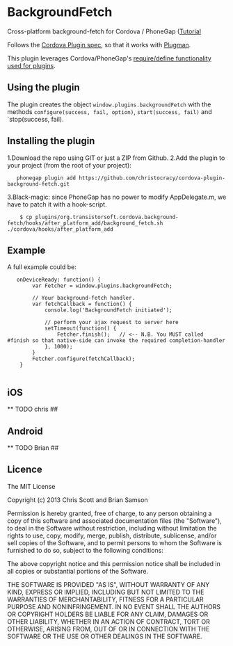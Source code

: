 BackgroundFetch
==============================

Cross-platform background-fetch for Cordova / PhoneGap ([Tutorial](http://www.doubleencore.com/2013/09/ios-7-background-fetch/)


Follows the [Cordova Plugin spec](https://github.com/apache/cordova-plugman/blob/master/plugin_spec.md), so that it works with [Plugman](https://github.com/apache/cordova-plugman).

This plugin leverages Cordova/PhoneGap's [require/define functionality used for plugins](http://simonmacdonald.blogspot.ca/2012/08/so-you-wanna-write-phonegap-200-android.html). 

## Using the plugin ##
The plugin creates the object `window.plugins.backgroundFetch` with the methods `configure(success, fail, option)`, `start(success, fail)` and `stop(success, fail). 

## Installing the plugin ##

1.Download the repo using GIT or just a ZIP from Github.
2.Add the plugin to your project (from the root of your project):

```
   phonegap plugin add https://github.com/christocracy/cordova-plugin-background-fetch.git
```

3.Black-magic:  since PhoneGap has no power to modify AppDelegate.m, we have to patch it with a hook-script.

```
    $ cp plugins/org.transistorsoft.cordova.background-fetch/hooks/after_platform_add/background_fetch.sh ./cordova/hooks/after_platform_add
```

## Example ##

A full example could be:
```
   onDeviceReady: function() {
        var Fetcher = window.plugins.backgroundFetch;
        
        // Your background-fetch handler.
        var fetchCallback = function() {
            console.log('BackgroundFetch initiated');

            // perform your ajax request to server here
            setTimeout(function() {
                Fetcher.finish();   // <-- N.B. You MUST called #finish so that native-side can invoke the required completion-handler
            }, 1000);
        }
        Fetcher.configure(fetchCallback);
    }


```

## iOS

** TODO chris ##

## Android

** TODO Brian ##

## Licence ##

The MIT License

Copyright (c) 2013 Chris Scott and Brian Samson

Permission is hereby granted, free of charge, to any person obtaining a copy
of this software and associated documentation files (the "Software"), to deal
in the Software without restriction, including without limitation the rights
to use, copy, modify, merge, publish, distribute, sublicense, and/or sell
copies of the Software, and to permit persons to whom the Software is
furnished to do so, subject to the following conditions:

The above copyright notice and this permission notice shall be included in
all copies or substantial portions of the Software.

THE SOFTWARE IS PROVIDED "AS IS", WITHOUT WARRANTY OF ANY KIND, EXPRESS OR
IMPLIED, INCLUDING BUT NOT LIMITED TO THE WARRANTIES OF MERCHANTABILITY,
FITNESS FOR A PARTICULAR PURPOSE AND NONINFRINGEMENT. IN NO EVENT SHALL THE
AUTHORS OR COPYRIGHT HOLDERS BE LIABLE FOR ANY CLAIM, DAMAGES OR OTHER
LIABILITY, WHETHER IN AN ACTION OF CONTRACT, TORT OR OTHERWISE, ARISING FROM,
OUT OF OR IN CONNECTION WITH THE SOFTWARE OR THE USE OR OTHER DEALINGS IN
THE SOFTWARE.
